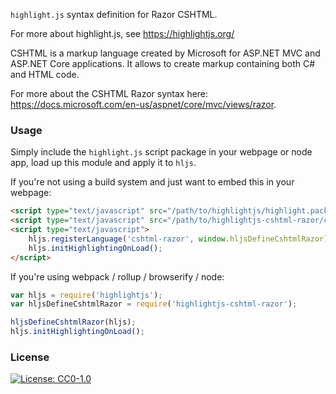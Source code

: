 `highlight.js` syntax definition for Razor CSHTML.

For more about highlight.js, see https://highlightjs.org/

CSHTML is a markup language created by Microsoft for ASP.NET MVC and ASP.NET Core applications. It allows to create markup containing both C# and HTML code. 

For more about the CSHTML Razor syntax here: https://docs.microsoft.com/en-us/aspnet/core/mvc/views/razor.

### Usage

Simply include the `highlight.js` script package in your webpage or node app, load up this module and apply it to `hljs`.

If you're not using a build system and just want to embed this in your webpage:

```html
<script type="text/javascript" src="/path/to/highlightjs/highlight.pack.js"></script>
<script type="text/javascript" src="/path/to/highlightjs-cshtml-razor/cshtml-razor.js"></script>
<script type="text/javascript">
    hljs.registerLanguage('cshtml-razor', window.hljsDefineCshtmlRazor);
    hljs.initHighlightingOnLoad();
</script>
```

If you're using webpack / rollup / browserify / node:
   
```javascript
var hljs = require('highlightjs');
var hljsDefineCshtmlRazor = require('highlightjs-cshtml-razor');

hljsDefineCshtmlRazor(hljs);
hljs.initHighlightingOnLoad();
```

### License

[![License: CC0-1.0](https://img.shields.io/badge/License-CC0%201.0-lightgrey.svg)](http://creativecommons.org/publicdomain/zero/1.0/)